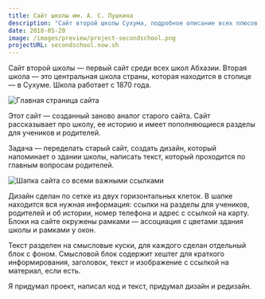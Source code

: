 ```yaml
---
title: Сайт школы им. А. С. Пушкина
description: "Сайт второй школы Сухума, подробное описание всех плюсов и дизайн, подходящий архитектуре"
date: 2018-05-20
image: /images/preview/project-secondschool.png
projectURL: secondschool.now.sh
---
```


Сайт второй школы — первый сайт среди всех школ Абхазии. Вторая школа — это
центральная школа страны, которая находится в столице — в Сухуме. Школа работает
с 1870 года.

![Главная страница сайта](/images/secondschool-main.png)

Этот сайт — созданный заново аналог старого сайта. Сайт рассказывает про школу,
ее историю и имеет пополняющиеся разделы для учеников и родителей.

Задача — переделать старый сайт, создать дизайн, который напоминает о здании
школы, написать текст, который проходится по главным вопросам родителей.

![Шапка сайта со всеми важными ссылками](/images/secondschool-header.jpg)

Дизайн сделан по сетке из двух горизонтальных клеток. В шапке находится вся
нужная информация: ссылки на разделы для учеников, родителей и об истории,
номер телефона и адрес с ссылкой на карту. Блоки на сайте окружены рамками —
ассоциация с цветами здания школы и рамками у окон.

Текст разделен на смысловые куски, для каждого сделан отдельный блок с фоном.
Смысловой блок содержит хештег для краткого информирования, заголовок, текст и
изображение с ссылкой на материал, если есть.

Я придумал проект, написал код и текст, придумал дизайн и редизайн.
